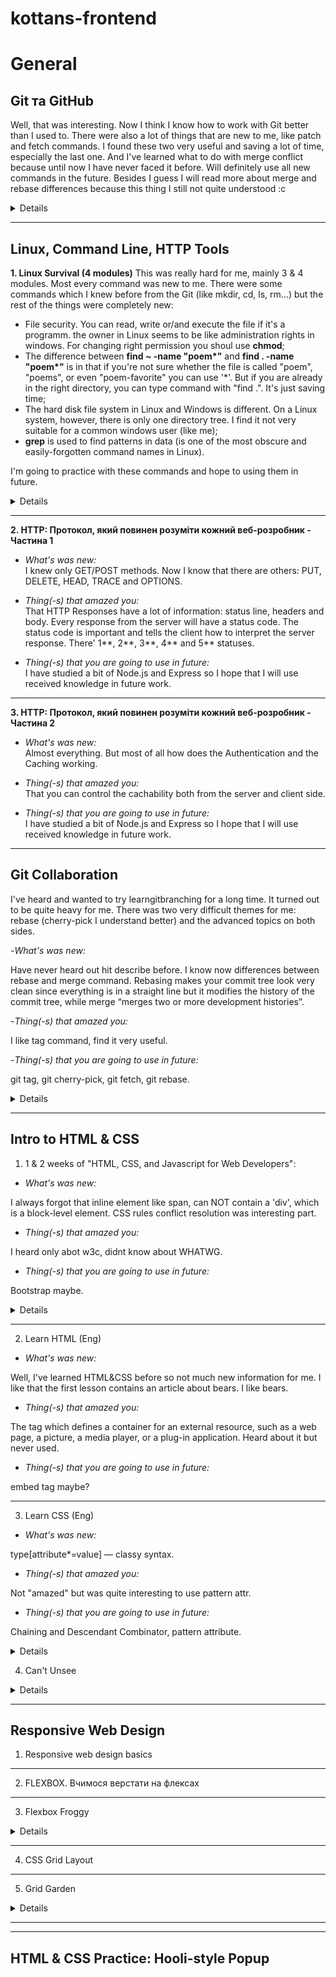 # kottans-frontend

 <!-- 
- <em>What's was new:</em>

- <em>Thing(-s) that amazed you:</em>

- <em>Thing(-s) that you are going to use in future:</em> -->

# General
## Git та GitHub
Well, that was interesting. Now I think I know how to work with Git better than I used to. There were also a lot of things that are new to me, like patch and fetch commands. I found these two very useful and saving a lot of time, especially the last one. And I've learned what to do with merge conflict because until now I have never faced it before. Will definitely use all new commands in the future. Besides I guess I will read more about merge and rebase differences because this thing I still not quite understood :c

<details>
 
![Знімок екрана 2022-08-03 123158](https://user-images.githubusercontent.com/95924961/182576043-de9f1610-0453-4ac9-ad68-8cb009f25ecb.png)
 
</details>

***

## Linux, Command Line, HTTP Tools

<strong>1. Linux Survival (4 modules)</strong>
This was really hard for me, mainly 3 & 4 modules. Most every command was new to me. There were some commands which I knew before from the Git (like mkdir, cd, ls,  rm...) but the rest of the things were completely new:
* File security. You can read, write or/and execute the file if it's a programm. the owner in Linux seems to be like administration rights in windows. For changing right permission you shoul use <strong>chmod</strong>;
* The difference between <strong>find ~ -name "poem*"</strong> and <strong>find . -name "poem*"</strong> is in that if you're not sure whether the file is called "poem", "poems", or even "poem-favorite" you can use '*'. But if you are already in the right directory, you can type command with "find .". It's just saving time;
* The hard disk file system in Linux and Windows is different. On a Linux system, however, there is only one directory tree. I find it not very suitable for a common windows user (like me);
* <strong>grep</strong> is used to find patterns in data (is one of the most obscure and easily-forgotten command names in Linux). 

I'm going to practice with these commands and hope to using them in future.
<details>
 
![Знімок екрана 2022-08-02 164613](https://user-images.githubusercontent.com/95924961/182572498-9046ef5b-956a-4059-936b-39090d282bd6.png)
![Знімок екрана 2022-08-03 125353](https://user-images.githubusercontent.com/95924961/182589189-4b3921f4-785f-4c46-bb5b-1cc17e5b9027.png)
 
</details>

---

<strong>2. HTTP: Протокол, який повинен розуміти кожний веб-розробник - Частина 1</strong>

- <em>What's was new:</em>  
I knew only GET/POST methods. Now I know that there are others: PUT, DELETE, HEAD, TRACE and OPTIONS. 

- <em>Thing(-s) that amazed you:</em>  
That HTTP Responses have a lot of information: status line, headers and body. Every response from the server will have a status code. The status code is important and tells the client how to interpret the server response. There' 1**, 2**, 3**, 4** and 5** statuses.

- <em>Thing(-s) that you are going to use in future:</em>  
I have studied a bit of Node.js and Express so I hope that I will use received knowledge in future work.

---

<strong>3. HTTP: Протокол, який повинен розуміти кожний веб-розробник - Частина 2</strong>

- <em>What's was new:</em>  
Almost everything. But most of all how does the Authentication and the Caching working. 

- <em>Thing(-s) that amazed you:</em>  
That you can control the cachability both from the server and client side.

- <em>Thing(-s) that you are going to use in future:</em>  
I have studied a bit of Node.js and Express so I hope that I will use received knowledge in future work.

***

## Git Collaboration

I've heard and wanted to try learngitbranching for a long time. It turned out to be quite heavy for me. There was two very difficult themes for me: rebase (cherry-pick I understand better) and the advanced topics on both sides. 

-<em>What's was new:</em>  

Have never heard out hit describe before. I know now differences between rebase and merge command. Rebasing makes your commit tree look very clean since everything is in a straight line but it modifies the history of the commit tree, while merge “merges two or more development histories”.

-<em>Thing(-s) that amazed you: </em> 

 I like tag command, find it very useful.
 
-<em>Thing(-s) that you are going to use in future:</em>  

git tag, git cherry-pick, git fetch, git rebase.  

<details>
 
![Знімок екрана 2022-08-03 204151](https://user-images.githubusercontent.com/95924961/182674340-c28e970a-c32c-4c2d-8e4d-2d4a5c21df88.png)
![Знімок екрана 2022-08-03 211054](https://user-images.githubusercontent.com/95924961/182806189-972d9173-4996-4947-988d-062abc3d5620.png)
 
 </details>
 
 ***
 

## Intro to HTML & CSS

1. 1 & 2 weeks of "HTML, CSS, and Javascript for Web Developers":

- <em>What's was new:</em>

 I always forgot that inline element like span, can NOT contain a 'div', which is a block-level element. CSS rules conflict resolution was interesting part.
 
- <em>Thing(-s) that amazed you:</em>

 I heard only abot w3c, didnt know about WHATWG.
 
- <em>Thing(-s) that you are going to use in future:</em> 

Bootstrap maybe.
 
<details>
 
![Знімок екрана 2022-08-04 165604](https://user-images.githubusercontent.com/95924961/182865519-20ee1588-245e-40cb-b100-11d03fcae70e.png)
 
</details>

---

2. Learn HTML (Eng)

- <em>What's was new:</em>

Well, I've learned HTML&CSS before so not much new information for me. I like that the first lesson contains an article about bears. I like bears. 

- <em>Thing(-s) that amazed you:</em>

The <embed> tag which defines a container for an external resource, such as a web page, a picture, a media player, or a plug-in application. Heard about it but never used.

- <em>Thing(-s) that you are going to use in future:</em> 

embed tag maybe?

---

3. Learn CSS (Eng)

- <em>What's was new:</em>

type[attribute*=value] — classy syntax.

- <em>Thing(-s) that amazed you:</em>

Not "amazed" but was quite interesting to use pattern attr.

- <em>Thing(-s) that you are going to use in future:</em> 

Chaining and Descendant Combinator, pattern attribute.

<details>
 
![Знімок екрана 2022-08-04 163803](https://user-images.githubusercontent.com/95924961/182860992-325ce936-0e12-41cd-8163-70f1c9ba78f7.png)
 
</details>

4. Can't Unsee 

<details>

![Знімок екрана 2022-08-04 144549](https://user-images.githubusercontent.com/95924961/182898537-37da0d65-b4ab-4a0d-9c12-891b29e2b772.png)

</details>

***
## Responsive Web Design

1. Responsive web design basics

---

2. FLEXBOX. Вчимося верстати на флексах

---

3. Flexbox Froggy 

<details>

![Знімок екрана 2022-08-04 191040](https://user-images.githubusercontent.com/95924961/182898148-360ffee2-040e-4482-a393-517ceb517067.png)

</details>

---

4. CSS Grid Layout
<!-- order, grid-template-columns можно задавати у відсотках, fr the fractional fr. Each fr unit allocates one share of the available space. For example, if two elements are set to 1fr and 3fr respectively, the space is divided into 4 equal shares; the first element occupies 1/4 and the second element 3/4 of any leftover space.-->
---

5. Grid Garden 

<details>

![Знімок екрана 2022-08-05 130833](https://user-images.githubusercontent.com/95924961/183055729-42a8a272-448b-4e24-80c8-dec52de41ae7.png)

</details>

***

 <!-- 
- <em>What's was new:</em>


- <em>Thing(-s) that amazed you:</em>


- <em>Thing(-s) that you are going to use in future:</em> -->

***

## HTML & CSS Practice: Hooli-style Popup

